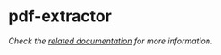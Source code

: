 # pdf-extractor

_Check the [related documentation](https://docs.swiss-ai-center.ch/reference/services/pdf-extractor) for more information._

